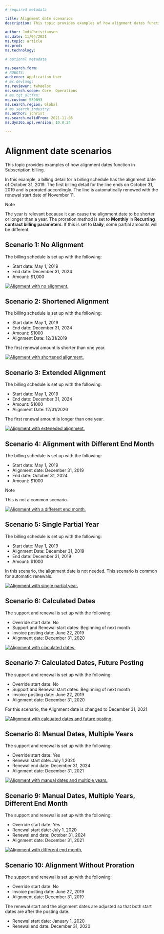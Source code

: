 ```yaml
---
# required metadata

title: Alignment date scenarios
description: This topic provides examples of how alignment dates function in Subscription billing.  
  
author: JodiChristiansen
ms.date: 11/04/2021
ms.topic: article
ms.prod: 
ms.technology: 

# optional metadata

ms.search.form:  
# ROBOTS: 
audience: Application User
# ms.devlang: 
ms.reviewer: twheeloc
ms.search.scope: Core, Operations
# ms.tgt_pltfrm: 
ms.custom: 539093
ms.search.region: Global
# ms.search.industry: 
ms.author: jchrist
ms.search.validFrom: 2021-11-05
ms.dyn365.ops.version: 10.0.24

---
```


# Alignment date scenarios

This topic provides examples of how alignment dates function in Subscription billing.  

In this example, a billing detail for a billing schedule has the alignment date of October 31, 2019. The first billing detail for the line ends on October 31, 2019 and is prorated accordingly. The line is automatically renewed with the renewal start date of November 11.

>[!Note]  
>The year is relevant because it can cause the alignment date to be shorter or longer than a year. The proration method is set to **Monthly** in **Recurring contract billing parameters**. If this is set to **Daily**, some partial amounts will be different. 

## Scenario 1: No Alignment

The billing schedule is set up with the following: 
* Start date: May 1, 2019
* End date: December 31, 2024
* Amount: $1,000

[![Alignment with no alignment.](./media/Alignment1.png)](./media/Alignment1.png)

## Scenario 2: Shortened Alignment

The billing schedule is set up with the following: 
* Start date: May 1, 2019
* End date: December 31, 2024
* Amount: $1000
* Alignment Date: 12/31/2019

The first renewal amount is shorter than one year. 

[![Alignment with shortened alignment.](./media/Alignment2.png)](./media/Alignment2.png)

## Scenario 3: Extended Alignment

The billing schedule is set up with the following: 
* Start date: May 1, 2019
* End date: December 31, 2024
* Amount: $1000
* Alignment Date: 12/31/2020

The first renewal amount is longer than one year. 

[![Alignment with exteneded alignment.](./media/Alignment3.png)](./media/Alignment3.png)

## Scenario 4: Alignment with Different End Month

The billing schedule is set up with the following: 
* Start date: May 1, 2019
* Alignment date: December 31, 2019
* End date: October 31, 2024
* Amount: $1000

>[!Note]  
>This is not a common scenario. 

[![Alignment with a different end month.](./media/Alignment4.png)](./media/Alignment4.png)

## Scenario 5: Single Partial Year

The billing schedule is set up with the following: 
* Start date: May 1, 2019
* Alignment Date: December 31, 2019
* End date: December 31, 2019
* Amount: $1000

In this scenario, the alignment date is not needed. This scenario is common for automatic renewals. 

[![Alignment with single partial year.](./media/Alignment5.png)](./media/Alignment5.png)

## Scenario 6: Calculated Dates

The support and renewal is set up with the following: 
* Override start date: No
* Support and Renewal start dates: Beginning of next month
* Invoice posting date: June 22, 2019
* Alignment date: December 31, 2020

[![Alignment with claculated dates.](./media/Alignment6.png)](./media/Alignment6.png)

## Scenario 7: Calculated Dates, Future Posting

The support and renewal is set up with the following: 
* Override start date: No
* Support and Renewal start dates: Beginning of next month
* Invoice posting date: June 22, 2019
* Alignment date: December 31, 2020

For this scenario, the Alignment date is changed to December 31, 2021

[![Alignment with calcuated dates and future posting.](./media/Alignment7.png)](./media/Alignment7.png)

## Scenario 8: Manual Dates, Multiple Years

The support and renewal is set up with the following: 
* Override start date: Yes
* Renewal start date: July 1,2020
* Renewal end date: December 31, 2024
* Alignment date: December 31, 2021

[![Alignment with manual dates and multiple years.](./media/Alignment8.png)](./media/Alignment8.png)

## Scenario 9: Manual Dates, Multiple Years, Different End Month

The support and renewal is set up with the following: 
* Override start date: Yes
* Renewal start date: July 1, 2020
* Renewal end date: October 31, 2024
* Alignment date: December 31, 2021

[![Alignment with different end month.](./media/Alignment9.png)](./media/Alignment9.png)

## Scenario 10: Alignment Without Proration 

The support and renewal is set up with the following: 
* Override start date: No
* Invoice posting date: June 22, 2019 
* Alignment date: December 31, 2019

The renewal start and the alignment dates are adjusted so that both start dates are after the posting date. 
* Renewal start date: January 1, 2020
* Renewal end date: December 31, 2020


